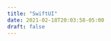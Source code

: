 ```yaml
---
title: "SwiftUI"
date: 2021-02-18T20:03:58-05:00
draft: false
---
```



<!-- Add screen shot from project -->
